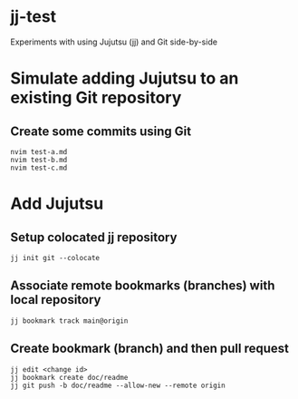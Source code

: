 # jj-test
Experiments with using Jujutsu (jj) and Git side-by-side

# Simulate adding Jujutsu to an existing Git repository
## Create some commits using Git

    nvim test-a.md
    nvim test-b.md
    nvim test-c.md

# Add Jujutsu
## Setup colocated jj repository

    jj init git --colocate

## Associate remote bookmarks (branches) with local repository

    jj bookmark track main@origin

## Create bookmark (branch) and then pull request

    jj edit <change id>
    jj bookmark create doc/readme
    jj git push -b doc/readme --allow-new --remote origin
